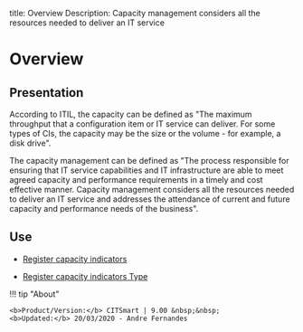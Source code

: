 title: Overview
Description: Capacity management considers all the resources needed to deliver an IT service
# Overview

Presentation
----------------

According to ITIL, the capacity can be defined as "The maximum throughput that a
configuration item or IT service can deliver. For some types of CIs, the
capacity may be the size or the volume - for example, a disk drive".

The capacity management can be defined as "The process responsible for ensuring
that IT service capabilities and IT infrastructure are able to meet agreed
capacity and performance requirements in a timely and cost effective manner.
Capacity management considers all the resources needed to deliver an IT service
and addresses the attendance of current and future capacity and performance
needs of the business".

Use
-------

- [Register capacity indicators](/en-us/citsmart-platform-9/processes/capacity/use/register-capacity-indicators.html)

- [Register capacity indicators Type](/en-us/citsmart-platform-9/processes/capacity/use/register-capacity-indicators-type.html)

!!! tip "About"

    <b>Product/Version:</b> CITSmart | 9.00 &nbsp;&nbsp;
    <b>Updated:</b> 20/03/2020 - Andre Fernandes
